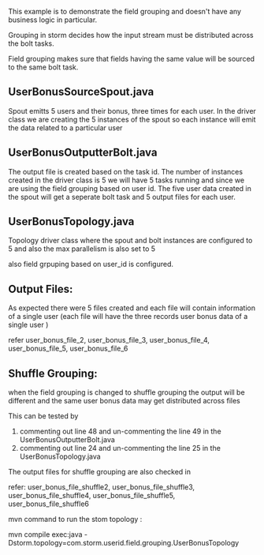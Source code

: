 This example is to demonstrate the field grouping and doesn't have any business logic in particular.

Grouping in storm decides how the input stream must be distributed across the bolt tasks.

Field grouping makes sure that fields having the same value will be sourced to the same bolt task.


UserBonusSourceSpout.java
--------------------------

Spout emitts 5 users and their bonus, three times for each user. 
In the driver class we are creating the 5 instances of the spout so each instance will emit the data related to a particular user


UserBonusOutputterBolt.java
---------------------------

The output file is created based on the task id. The number of instances created in the driver class is 5 we will have 
5 tasks running and since we are using the field grouping based on user id. The five user data created in the spout will get a seperate
bolt task and 5 output files for each user.

UserBonusTopology.java
----------------------

Topology driver class where the spout and bolt instances are configured to 5 and also the max parallelism is also set to 5

also field grpuping based on user_id is configured.


Output Files:
------------

As expected there were 5 files created and each file will contain information of a single user
(each file will have the  three records user bonus data of a single user )

refer user_bonus_file_2, user_bonus_file_3, user_bonus_file_4, user_bonus_file_5, user_bonus_file_6


Shuffle Grouping:
-------------------

when the field grouping is changed to shuffle grouping the output will be different and the same user bonus data may 
get distributed across files

This can be tested by 
1. commenting out line 48 and un-commenting the line 49 in the UserBonusOutputterBolt.java
2. commenting out line 24 and un-commenting the line 25 in the UserBonusTopology.java

The output files for shuffle grouping are also checked in 

refer: user_bonus_file_shuffle2, user_bonus_file_shuffle3, user_bonus_file_shuffle4, user_bonus_file_shuffle5, user_bonus_file_shuffle6



mvn command to run the stom topology :

mvn compile exec:java -Dstorm.topology=com.storm.userid.field.grouping.UserBonusTopology
